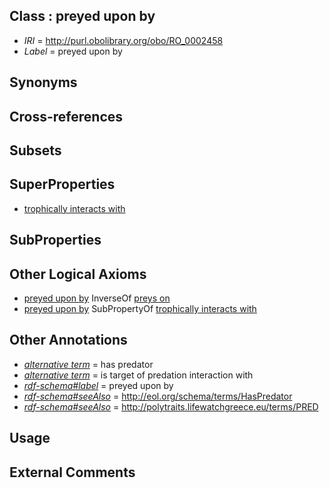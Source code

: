 
## Class : preyed upon by

 * *IRI* = http://purl.obolibrary.org/obo/RO_0002458
 * *Label* = preyed upon by

## Synonyms


## Cross-references


## Subsets


## SuperProperties

 * [trophically interacts with](../../RO/38/RO_0002438.md)

## SubProperties


## Other Logical Axioms

 * [preyed upon by](../../RO/58/RO_0002458.md) InverseOf [preys on](../../RO/39/RO_0002439.md)
 * [preyed upon by](../../RO/58/RO_0002458.md) SubPropertyOf [trophically interacts with](../../RO/38/RO_0002438.md)

## Other Annotations

 * *[alternative term](../../IAO/18/IAO_0000118.md)* = has predator
 * *[alternative term](../../IAO/18/IAO_0000118.md)* = is target of predation interaction with
 * *[rdf-schema#label](../../el/rdf-schema#label.md)* = preyed upon by
 * *[rdf-schema#seeAlso](../../so/rdf-schema#seeAlso.md)* = http://eol.org/schema/terms/HasPredator
 * *[rdf-schema#seeAlso](../../so/rdf-schema#seeAlso.md)* = http://polytraits.lifewatchgreece.eu/terms/PRED

## Usage


## External Comments

